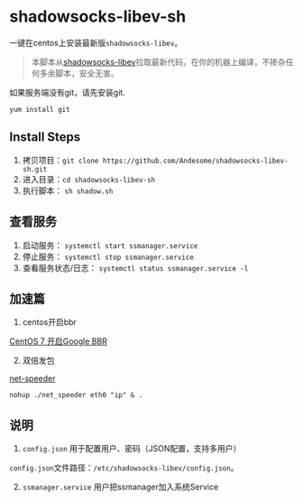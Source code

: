 # shadowsocks-libev-sh
一键在centos上安装最新版`shadowsocks-libev`。
> 本脚本从[shadowsocks-libev](https://github.com/shadowsocks/shadowsocks-libev)拉取最新代码，在你的机器上编译，不掺杂任何多余脚本，安全无害。

如果服务端没有git，请先安装git.

`yum install git`

## Install Steps

1. 拷贝项目：`git clone https://github.com/Andesome/shadowsocks-libev-sh.git`
2. 进入目录：`cd shadowsocks-libev-sh`
3. 执行脚本： `sh shadow.sh`

## 查看服务

1. 启动服务： `systemctl start ssmanager.service`
2. 停止服务： `systemctl stop ssmanager.service`
3. 查看服务状态/日志： `systemctl status ssmanager.service -l`

## 加速篇
1. centos开启bbr

[CentOS 7 开启Google BBR](https://www.jianshu.com/p/52815c34215e)

2. 双倍发包
   
[net-speeder](https://github.com/Andesome/net-speeder)

````shell
nohup ./net_speeder eth0 "ip" & .
````


## 说明
1. `config.json` 用于配置用户、密码（JSON配置，支持多用户）

`config.json`文件路径：`/etc/shadowsocks-libev/config.json`。

2. `ssmanager.service` 用户把ssmanager加入系统Service